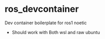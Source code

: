 # ros_devcontainer

Dev container boilerplate for ros1 noetic

- Should work with Both wsl and raw ubuntu